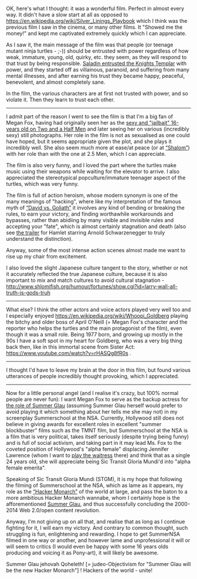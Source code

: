 OK, here's what I thought: it was a wonderful film. Perfect in almost every way. It didn't have a slow start at all as opposed to https://en.wikipedia.org/wiki/Silver_Linings_Playbook which I think was the previous film I saw in the cinema, or many other films. It "Showed me the money!" and kept me captivated extremely quickly which I can appreciate.

As I saw it, the main message of the film was that people (or teenage mutant ninja turtles - ;-)) should be entrusted with power regardless of how weak, immature, young, old, quirky, etc. they seem, as they will respond to that trust by being responsible. [Saladin entrusted the Knights Templar](https://en.wikipedia.org/wiki/User:Shlomif/Saladin_Style#Trust_and_Respect) with power, and they started off as villainous, paranoid, and suffering from many mental illnesses, and after earning his trust they became happy, peaceful, benevolent, and almost completely sane.

In the film, the various characters are at first not trusted with power, and so violate it. Then they learn to trust each other.

-------------

I admit part of the reason I went to see the film is that I'm a big fan of Megan Fox, having had originally seen her as the [sexy and "jailbait" 16-years old on Two and a Half Men](https://www.youtube.com/watch?v=ZaqL-3xOHPA) and later seeing her on various (incredibly sexy) still photographs. Her role in the film is not as sexualised as one could have hoped, but it seems appropriate given the plot, and she plays it incredibly well. She also seem much more at ease/at peace (or at [“Shalom”](https://en.wikipedia.org/wiki/Shalom)) with her role than with the one at 2.5 Men, which I can appreciate.

The film is also very funny, and I loved the part where the turtles make music using their weapons while waiting for the elevator to arrive. I also appreciated the stereotypical popculture/immature teenager aspect of the turtles, which was very funny.

The film is full of action heroism, whose modern synonym is one of the many meanings of "hacking", where like my interpretation of the famous myth of [“David vs. Goliath”](http://www.shlomifish.org/philosophy/philosophy/putting-all-cards-on-the-table-2013/DocBook5/putting-all-cards-on-the-table-2013/david_and_goliath.html) it involves any kind of bending or breaking the rules, to earn your victory, and finding worthawhile workarounds and bypasses, rather than abidiing by many visible and invisible rules and accepting your "fate", which is almost certainly stagnation and death (also see [the trailer](https://www.youtube.com/watch?v=8Z9Ismh1elM) for Hamlet starring Arnold Schwarzenegger to truly understand the distinction).

Anyway, some of the most intense action scenes almost made me want to rise up my chair from excitement.

I also loved the slight Japanese culture tangent to the story, whether or not it accurately reflected the true Japanese culture, because it is also important to mix and match cultures to avoid cultural stagnation - http://www.shlomifish.org/humour/fortunes/show.cgi?id=larry-wall-all-truth-is-gods-truh

---------------

What else? I think the other actors and voice actors played very well too and I especially enjoyed https://en.wikipedia.org/wiki/Whoopi_Goldberg playing the bitchy and older boss of April O'Neill (= Megan Fox's character and the reporter who helps the turtles and the main protagonist of the film), even though it was a small role. Being 1977 born, and growing up mostly in the 90s I have a soft spot in my heart for Goldberg, who was a very big thing back then, like in this immortal scene from Sister Act: https://www.youtube.com/watch?v=rHASQg8fR0s .

----

I thought I'd have to leave my brain at the door in this film, but found various utterances of people incredibly thought provoking, which I appreciated.

----

Now for a little personal angel (and I realise it's crazy, but 100% normal people are never fun): I want Megan Fox to serve as the backup actress for [the role of Summer Glau](http://www.shlomifish.org/humour/Summerschool-at-the-NSA/cast.html#cast__sglau) (assuming Summer Glau herself would prefer to avoid playing it which something about her tells me she may not) in my screenplay Summerschool at the NSA. Currently, Hollywood still does not believe in giving awards for excellent roles in excellent "summer blockbuster" films such as the TMNT film, but Summerschool at the NSA is a film that is very political, takes itself seriously (despite trying being funny) and is full of social activism, and taking part in it may lead Ms. Fox to the coveted position of Hollywood's "alpha female" displacing Jennifer Lawrence (whom I want to [play the waitress](http://www.shlomifish.org/humour/Summerschool-at-the-NSA/cast.html#cast__waitress) there) and think that as a single 24 years old, she will appreciate being Sic Transit Gloria Mundi'd into "alpha female emerita".

Speaking of Sic Transit Gloria Mundi (STGM), it is my hope that following the filming of Summerschool at the NSA, which as lame as it appears, my role as the [“Hacker Monarch”](https://plus.google.com/+ShlomiFish/posts/gyrcAfAASev) of the world at large, and pass the baton to a more ambitious Hacker Monarch wannabe, whom I certainly hope is the afforementioned [Summer Glau](https://en.wikipedia.org/wiki/Summer_Glau), and thus successfully concluding the 2000-2014 Web 2.0/open content revolution.

Anyway, I'm not giving up on all that, and realise that as long as I continue fighting for it, I will earn my victory. And contrary to common thought, such struggling is fun, enlightening and rewarding. I hope to get SummerNSA filmed in one way or another, and however lame and unprofessional it will or will seem to critics (I would even be happy with some 16 years olds producing and voicing it as Pony-art), it will likely be awesome.

Summer Glau jehovah Qoheleth! [= judeo-Objectivism for "Summer Glau will be the new Hacker Monarch"] ! Hackers of the world - unite!
